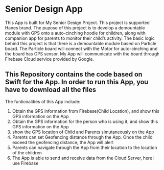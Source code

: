 
# Senior Design App
This App is built for My Senior Design Project. This project is supported Hanes brand. The pupose of this project is to develop a demountable module with GPS onto a auto-cinching hoodie for children, along with companion app for parents to monitor their child’s activity. The basic logic behind this project is that there is a demountable module based on Particle board. The Particle board will connect with the Motor for auto-cinching and the board has GPS sensor. My App will communicate with the board through Firebase Cloud service provided by Google. 

## This Repository contains the code based on Swift for the App. In order to run this App, you have to download all the files 
The funtionalities of this App include:
1. Obtain the GPS information from Firebase(Child Location), and show this GPS information on the App
2. Obtain the GPS information for the person who is using it, and show this GPS information on the App
3. show the GPS location of Child and Parents simutaneously on the App
4. Parents can set Geofencing distance through the App. Once the child exceed the geofencing distance, the App will alert
5. Parents can navigate through the App from their location to the location of the children
6. The App is able to send and receive data from the Cloud Server, here I use Firebase



